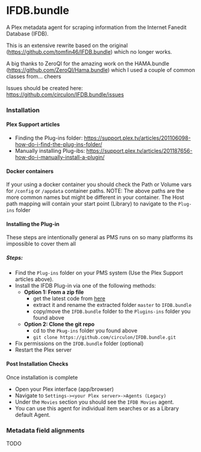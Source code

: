 IFDB.bundle
=============

A Plex metadata agent for scraping information from the Internet Fanedit Database (IFDB).

This is an extensive rewrite based on the original (https://github.com/tomfin46/IFDB.bundle) which no longer works.

A big thanks to ZeroQI for the amazing work on the HAMA.bundle (https://github.com/ZeroQI/Hama.bundle) 
which I used a couple of common classes from... cheers

Issues should be created here: https://github.com/circulon/IFDB.bundle/issues

### Installation
#### Plex Support articles
- Finding the Plug-ins folder: https://support.plex.tv/articles/201106098-how-do-i-find-the-plug-ins-folder/
- Manually installing Plug-ibs: https://support.plex.tv/articles/201187656-how-do-i-manually-install-a-plugin/

#### Docker containers
If your using a docker container you should check the Path or Volume vars for `/config` or `/appdata` container paths.
NOTE: The above paths are the more common names but might be different in your container.
The Host path mapping will contain your start point (Library) to navigate to the `Plug-ins` folder

#### Installing the Plug-in
These steps are intentionally general as PMS runs on so many platforms its impossible to cover them all

##### Steps:
- Find the `Plug-ins` folder on your PMS system (Use the Plex Support articles above).
- Install the IFDB Plug-in via one of the following methods:
  - ****Option 1**: From a zip file** 
    - get the latest code from [here](https://github.com/circulon/IFDB.bundle/archive/refs/heads/master.zip) 
    - extract it and rename the extracted folder `master` to `IFDB.bundle`
    - copy/move the `IFDB.bundle` folder to the `Plugins-ins` folder you found above
  - **Option 2: Clone the git repo**
    - cd to the `Pkug-ins` folder you found above
    - `git clone https://github.com/circulon/IFDB.bundle.git`
- Fix permissions on the `IFDB.bundle` folder (optional)
- Restart the Plex server

#### Post Installation Checks
Once installation is complete 
- Open your Plex interface (app/browser)
- Navigate to `Settings-><your Plex server>->Agents (Legacy)`
- Under the `Movies` section you should see the `IFDB Movies` agent.
- You can use this agent for individual item searches or as a Library default Agent.

### Metadata field alignments
TODO
